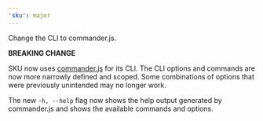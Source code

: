 ```yaml
---
'sku': major
---
```


Change the CLI to commander.js.

**BREAKING CHANGE**

SKU now uses [commander.js](https://github.com/tj/commander.js) for its CLI. The CLI options and commands are now more narrowly defined and scoped. Some combinations of options that were previously unintended may no longer work.

The new `-h, --help` flag now shows the help output generated by commander.js and shows the available commands and options.
